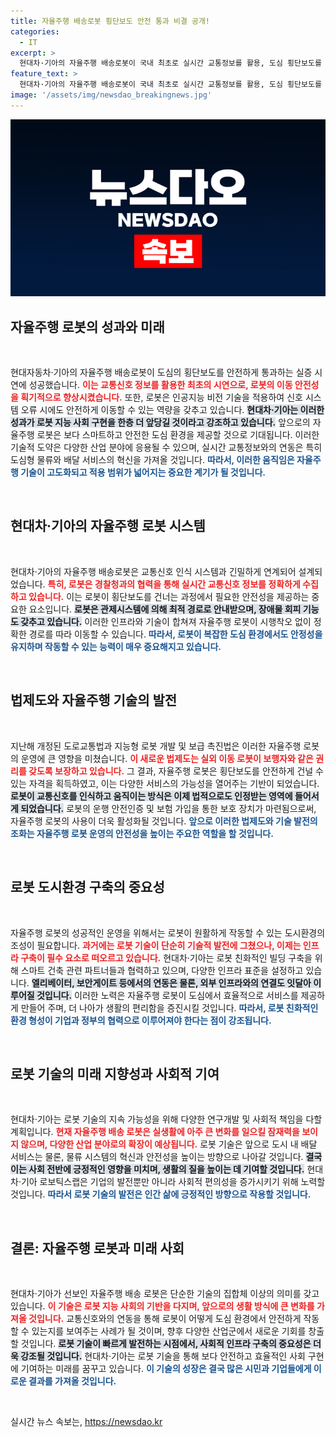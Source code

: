 ```yaml
---
title: 자율주행 배송로봇 횡단보도 안전 통과 비결 공개!
categories:
  - IT
excerpt: >
  현대차·기아의 자율주행 배송로봇이 국내 최초로 실시간 교통정보를 활용, 도심 횡단보도를 안전하게 횡단하는 시연에 성공했다. 이 기술로 로봇 친화 사회가 눈앞에 다가왔다!
feature_text: >
  현대차·기아의 자율주행 배송로봇이 국내 최초로 실시간 교통정보를 활용, 도심 횡단보도를 안전하게 횡단하는 시연에 성공했다. 이 기술로 로봇 친화 사회가 눈앞에 다가왔다!
image: '/assets/img/newsdao_breakingnews.jpg'
---
```


<p><img src="/assets/img/newsdao_breakingnews.jpg" alt="flaretime 속보" /></p>

<h2 data-ke-size="size26">자율주행 로봇의 성과와 미래</h2>

<p data-ke-size="size16">&nbsp;</p>

<p>현대자동차·기아의 자율주행 배송로봇이 도심의 횡단보도를 안전하게 통과하는 실증 시연에 성공했습니다. <b><span style="color: #ee2323;">이는 교통신호 정보를 활용한 최초의 시연으로, 로봇의 이동 안전성을 획기적으로 향상시켰습니다.</span></b> 또한, 로봇은 인공지능 비전 기술을 적용하여 신호 시스템 오류 시에도 안전하게 이동할 수 있는 역량을 갖추고 있습니다. <b><span style="background-color: #21538527;">현대차·기아는 이러한 성과가 로봇 지능 사회 구현을 한층 더 앞당길 것이라고 강조하고 있습니다.</span></b> 앞으로의 자율주행 로봇은 보다 스마트하고 안전한 도심 환경을 제공할 것으로 기대됩니다. 이러한 기술적 도약은 다양한 산업 분야에 응용될 수 있으며, 실시간 교통정보와의 연동은 특히 도심형 물류와 배달 서비스의 혁신을 가져올 것입니다. <b><span style="color: #1a5490;">따라서, 이러한 움직임은 자율주행 기술이 고도화되고 적용 범위가 넓어지는 중요한 계기가 될 것입니다.</span></b> </p>

<p data-ke-size="size16">&nbsp;</p>

<h2 data-ke-size="size26">현대차·기아의 자율주행 로봇 시스템</h2>

<p data-ke-size="size16">&nbsp;</p>

<p>현대차·기아의 자율주행 배송로봇은 교통신호 인식 시스템과 긴밀하게 연계되어 설계되었습니다. <b><span style="color: #ee2323;">특히, 로봇은 경찰청과의 협력을 통해 실시간 교통신호 정보를 정확하게 수집하고 있습니다.</span></b> 이는 로봇이 횡단보도를 건너는 과정에서 필요한 안전성을 제공하는 중요한 요소입니다. <b><span style="background-color: #21538527;">로봇은 관제시스템에 의해 최적 경로로 안내받으며, 장애물 회피 기능도 갖추고 있습니다.</span></b> 이러한 인프라와 기술이 합쳐져 자율주행 로봇이 시행착오 없이 정확한 경로를 따라 이동할 수 있습니다. <b><span style="color: #1a5490;">따라서, 로봇이 복잡한 도심 환경에서도 안정성을 유지하며 작동할 수 있는 능력이 매우 중요해지고 있습니다.</span></b></p>

<p data-ke-size="size16">&nbsp;</p>

<h2 data-ke-size="size26">법제도와 자율주행 기술의 발전</h2>

<p data-ke-size="size16">&nbsp;</p>

<p>지난해 개정된 도로교통법과 지능형 로봇 개발 및 보급 촉진법은 이러한 자율주행 로봇의 운영에 큰 영향을 미쳤습니다. <b><span style="color: #ee2323;">이 새로운 법제도는 실외 이동 로봇이 보행자와 같은 권리를 갖도록 보장하고 있습니다.</span></b> 그 결과, 자율주행 로봇은 횡단보도를 안전하게 건널 수 있는 자격을 획득하였고, 이는 다양한 서비스의 가능성을 열어주는 기반이 되었습니다. <b><span style="background-color: #21538527;">로봇이 교통신호를 인식하고 움직이는 방식은 이제 법적으로도 인정받는 영역에 들어서게 되었습니다.</span></b> 로봇의 운행 안전인증 및 보험 가입을 통한 보호 장치가 마련됨으로써, 자율주행 로봇의 사용이 더욱 활성화될 것입니다. <b><span style="color: #1a5490;">앞으로 이러한 법제도와 기술 발전의 조화는 자율주행 로봇 운영의 안전성을 높이는 주요한 역할을 할 것입니다.</span></b></p>

<p data-ke-size="size16">&nbsp;</p>

<h2 data-ke-size="size26">로봇 도시환경 구축의 중요성</h2>

<p data-ke-size="size16">&nbsp;</p>

<p>자율주행 로봇의 성공적인 운영을 위해서는 로봇이 원활하게 작동할 수 있는 도시환경의 조성이 필요합니다. <b><span style="color: #ee2323;">과거에는 로봇 기술이 단순히 기술적 발전에 그쳤으나, 이제는 인프라 구축이 필수 요소로 떠오르고 있습니다.</span></b> 현대차·기아는 로봇 친화적인 빌딩 구축을 위해 스마트 건축 관련 파트너들과 협력하고 있으며, 다양한 인프라 표준을 설정하고 있습니다. <b><span style="background-color: #21538527;">엘리베이터, 보안게이트 등에서의 연동은 물론, 외부 인프라와의 연결도 잇달아 이루어질 것입니다.</span></b> 이러한 노력은 자율주행 로봇이 도심에서 효율적으로 서비스를 제공하게 만들어 주며, 더 나아가 생활의 편리함을 증진시킬 것입니다. <b><span style="color: #1a5490;">따라서, 로봇 친화적인 환경 형성이 기업과 정부의 협력으로 이루어져야 한다는 점이 강조됩니다.</span></b></p>

<p data-ke-size="size16">&nbsp;</p>

<h2 data-ke-size="size26">로봇 기술의 미래 지향성과 사회적 기여</h2>

<p data-ke-size="size16">&nbsp;</p>

<p>현대차·기아는 로봇 기술의 지속 가능성을 위해 다양한 연구개발 및 사회적 책임을 다할 계획입니다. <b><span style="color: #ee2323;">현재 자율주행 배송 로봇은 실생활에 아주 큰 변화를 일으킬 잠재력을 보이지 않으며, 다양한 산업 분야로의 확장이 예상됩니다.</span></b> 로봇 기술은 앞으로 도시 내 배달 서비스는 물론, 물류 시스템의 혁신과 안전성을 높이는 방향으로 나아갈 것입니다. <b><span style="background-color: #21538527;">결국 이는 사회 전반에 긍정적인 영향을 미치며, 생활의 질을 높이는 데 기여할 것입니다.</span></b> 현대차·기아 로보틱스랩은 기업의 발전뿐만 아니라 사회적 편의성을 증가시키기 위해 노력할 것입니다. <b><span style="color: #1a5490;">따라서 로봇 기술의 발전은 인간 삶에 긍정적인 방향으로 작용할 것입니다.</span></b></p>

<p data-ke-size="size16">&nbsp;</p>

<h2 data-ke-size="size26">결론: 자율주행 로봇과 미래 사회</h2>

<p data-ke-size="size16">&nbsp;</p>

<p>현대차·기아가 선보인 자율주행 배송 로봇은 단순한 기술의 집합체 이상의 의미를 갖고 있습니다. <b><span style="color: #ee2323;">이 기술은 로봇 지능 사회의 기반을 다지며, 앞으로의 생활 방식에 큰 변화를 가져올 것입니다.</span></b> 교통신호와의 연동을 통해 로봇이 어떻게 도심 환경에서 안전하게 작동할 수 있는지를 보여주는 사례가 될 것이며, 향후 다양한 산업군에서 새로운 기회를 창출할 것입니다. <b><span style="background-color: #21538527;">로봇 기술이 빠르게 발전하는 시점에서, 사회적 인프라 구축의 중요성은 더욱 강조될 것입니다.</span></b> 현대차·기아는 로봇 기술을 통해 보다 안전하고 효율적인 사회 구현에 기여하는 미래를 꿈꾸고 있습니다. <b><span style="color: #1a5490;">이 기술의 성장은 결국 많은 시민과 기업들에게 이로운 결과를 가져올 것입니다.</span></b></p>

<p data-ke-size="size16">&nbsp;</p>
실시간 뉴스 속보는, <a href="https://newsdao.kr" rel="dofollow">https://newsdao.kr</a>


